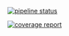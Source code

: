 [![pipeline status](https://gitlab.com/architecture-logicielle/magasinnode/badges/master/pipeline.svg)](https://gitlab.com/architecture-logicielle/magasinnode/commits/master)

[![coverage report](https://gitlab.com/architecture-logicielle/magasinnode/badges/master/coverage.svg)](https://gitlab.com/architecture-logicielle/magasinnode/commits/master)